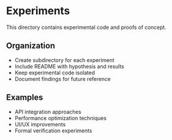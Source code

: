 # Experiments

This directory contains experimental code and proofs of concept.

## Organization
- Create subdirectory for each experiment
- Include README with hypothesis and results
- Keep experimental code isolated
- Document findings for future reference

## Examples
- API integration approaches
- Performance optimization techniques
- UI/UX improvements
- Formal verification experiments
